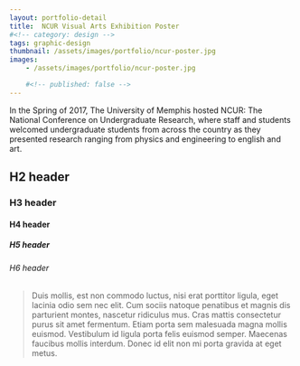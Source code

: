 ```yaml
---
layout: portfolio-detail
title:  NCUR Visual Arts Exhibition Poster
#<!-- category: design -->
tags: graphic-design
thumbnail: /assets/images/portfolio/ncur-poster.jpg
images:
    - /assets/images/portfolio/ncur-poster.jpg

    #<!-- published: false -->
---
```


In the Spring of 2017, The University of Memphis hosted NCUR: The National Conference on Undergraduate Research, where staff and students welcomed undergraduate students from across the country as they presented research ranging from physics and engineering to english and art.



## H2 header

### H3 header

#### H4 header

##### H5 header

###### H6 header

> Duis mollis, est non commodo luctus, nisi erat porttitor ligula, eget lacinia odio sem nec elit. Cum sociis natoque penatibus et magnis dis parturient montes, nascetur ridiculus mus. Cras mattis consectetur purus sit amet fermentum. Etiam porta sem malesuada magna mollis euismod. Vestibulum id ligula porta felis euismod semper. Maecenas faucibus mollis interdum. Donec id elit non mi porta gravida at eget metus.
